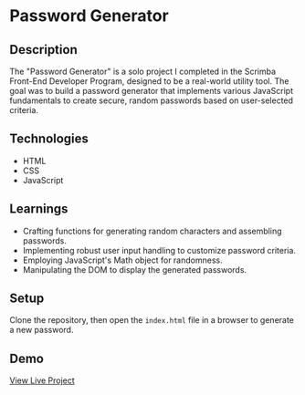 # Password Generator

## Description
The "Password Generator" is a solo project I completed in the Scrimba Front-End Developer Program, designed to be a real-world utility tool. The goal was to build a password generator that implements various JavaScript fundamentals to create secure, random passwords based on user-selected criteria.

## Technologies
- HTML
- CSS
- JavaScript

## Learnings
- Crafting functions for generating random characters and assembling passwords.
- Implementing robust user input handling to customize password criteria.
- Employing JavaScript's Math object for randomness.
- Manipulating the DOM to display the generated passwords.

## Setup
Clone the repository, then open the `index.html` file in a browser to generate a new password.

## Demo
[View Live Project](https://comfy-moonbeam-971ac9.netlify.app/)

